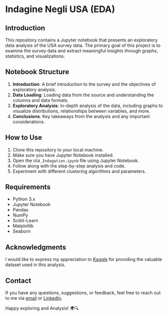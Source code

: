 # Indagine Negli USA (EDA)

## Introduction

This repository contains a Jupyter notebook that presents an exploratory data analysis of the USA survey data. The primary goal of this project is to examine the survey data and extract meaningful insights through graphs, statistics, and visualizations.

## Notebook Structure

1. **Introduction**: A brief introduction to the survey and the objectives of exploratory analysis.
2. **Data Loading**: Loading data from the source and understanding the columns and data formats.
3. **Exploratory Analysis**: In-depth analysis of the data, including graphs to visualize distributions, relationships between variables, and more.
4. **Conclusions**: Key takeaways from the analysis and any important considerations.

## How to Use

1. Clone this repository to your local machine.
2. Make sure you have Jupyter Notebook installed.
3. Open the `USA_Indagation.ipynb` file using Jupyter Notebook.
4. Follow along with the step-by-step analysis and code.
5. Experiment with different clustering algorithms and parameters.

## Requirements

- Python 3.x
- Jupyter Notebook
- Pandas
- NumPy
- Scikit-Learn
- Matplotlib
- Seaborn

## Acknowledgments

I would like to express my appreciation to [Kaggle](https://www.kaggle.com/) for providing the valuable dataset used in this analysis.

## Contact

If you have any questions, suggestions, or feedback, feel free to reach out to me via [email](millikevin2@gmail.com) or [LinkedIn](https://www.linkedin.com/in/kevin-milli/).

Happy exploring and Analysis! 🌍🔍

